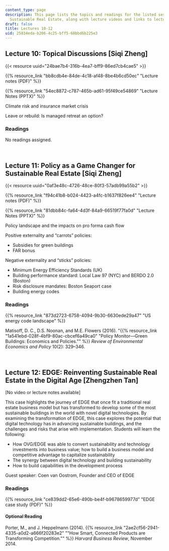 ```yaml
---
content_type: page
description: This page lists the topics and readings for the listed sessions of 11.350
  Sustainable Real Estate, along with lecture videos and links to lecture slides.
draft: false
title: Lectures 10-12
uid: 25834eda-b206-4c25-bff5-68bbd6b225e3
---
```

## Lecture 10: Topical Discussions \[Siqi Zheng\]

{{< resource uuid="24bae7b4-316b-4ea7-bff9-86ed7cb4cae5" >}}

{{% resource_link "bb8cdb4e-84de-4c18-af48-8be4b6cd50ec" "Lecture notes (PDF)" %}}

{{% resource_link "54ec8872-c787-465b-ad61-95f49ce54869" "Lecture Notes (PPTX)" %}}

Climate risk and insurance market crisis  

Leave or rebuild: Is managed retreat an option?  

### Readings

No readings assigned.

 

## Lecture 11: Policy as a Game Changer for Sustainable Real Estate \[Siqi Zheng\]   

{{< resource uuid="0af3e48c-4726-48ce-80f3-57adb99a55b2" >}}

{{% resource_link "f94c41b8-b024-4423-a4fc-b1637f826ee4" "Lecture notes (PDF)" %}}

{{% resource_link "81dbb84c-fa64-4d3f-84a9-66519f77fa0d" "Lecture Notes (PPTX)" %}}

Policy landscape and the impacts on pro forma cash flow   

Positive externality and “carrots” policies:   

- Subsidies for green buildings   
- FAR bonus   

Negative externality and “sticks” policies:

- Minimum Energy Efficiency Standards (UK)   
- Building performance standard: Local Law 97 (NYC) and BERDO 2.0 (Boston)   
- Risk disclosure mandates: Boston Seaport case   
- Building energy codes   

### Readings

{{% resource_link "873d2723-6758-4094-9b30-6630ede29a47" "US energy code landscape" %}}

Matisoff, D. C., D.S. Noonan, and M.E. Flowers (2016). "{{% resource_link "1a541ebd-028f-4bf9-80ac-cbcef6a49ca0" "Policy Monitor—Green Buildings: Economics and Policies.\"" %}} *Review of Environmental Economics and Policy* 10(2): 329–346.

 

## Lecture 12: EDGE: Reinventing Sustainable Real Estate in the Digital Age \[Zhengzhen Tan\]  

\[No video or lecture notes available\]

This case highlights the journey of EDGE that once fit a traditional real estate business model but has transformed to develop some of the most sustainable buildings in the world with novel digital technologies. By examining the transformation of EDGE, this case explores the potential that digital technology has in advancing sustainable buildings, and the challenges and risks that arise with implementation. Students will learn the following:

- How OVG/EDGE was able to convert sustainability and technology investments into business value; how to build a business model and competitive advantage to capitalize sustainability
- The synergy between digital technology and building sustainability
- How to build capabilities in the development process 

Guest speaker: Coen van Oostrom, Founder and CEO of EDGE

### Readings

{{% resource_link "ce839dd2-65e6-490b-be4f-b9678659977d" "EDGE case study (PDF)" %}}

#### Optional Reading

Porter, M., and J. Heppelmann (2014). {{% resource_link "2ae2cf56-2941-4335-a0d2-a666f20283e2" "\"How Smart, Connected Products are Transforming Competition.\"" %}} *Harvard Business Review*, November 2014.